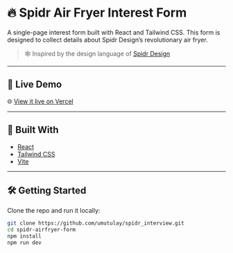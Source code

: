 # 🔥 Spidr Air Fryer Interest Form

A single-page interest form built with React and Tailwind CSS. This form is designed to collect details about Spidr Design’s revolutionary air fryer.

> 🕸 Inspired by the design language of [Spidr Design](https://spidr.design/)

---

## 🚀 Live Demo

🌐 [View it live on Vercel](https://spidr-interview.vercel.app/)  

---

## 🧰 Built With

- [React](https://reactjs.org/)
- [Tailwind CSS](https://tailwindcss.com/)
- [Vite](https://vitejs.dev/)

---

## 🛠 Getting Started

Clone the repo and run it locally:

```bash
git clone https://github.com/umutulay/spidr_interview.git
cd spidr-airfryer-form
npm install
npm run dev
